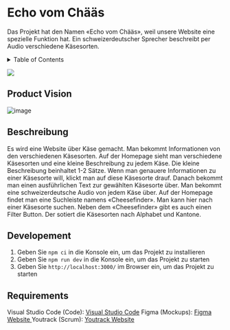 # Echo vom Chääs
Das Projekt hat den Namen «Echo vom Chääs», weil unsere Website eine spezielle Funktion hat. Ein schweizerdeutscher Sprecher beschreibt per Audio verschiedene Käsesorten. 



<!-- TABLE OF CONTENTS -->
<details>
  <summary>Table of Contents</summary>
  <ol>
    <li>
      <a href="#product-vision">Product Vision</a>
    </li>
    <li>
      <a href="#beschreibung">Beschreibung</a>
    </li>
        <li>
      <a href="#requirements">Requirements</a>
    </li>
  </ol>
</details>

<p align="left">
    <a href="[https://github.com/badges/shields/graphs/contributors](https://github.com/FlurinBruehwiler/sEchoVomChaes/graphs/contributors)" alt="Contributors">
        <img src="https://img.shields.io/github/contributors/badges/shields" /></a>

## Product Vision
![image](https://user-images.githubusercontent.com/91938823/189829866-cc821e04-f6a4-4172-836f-1b0d3e893943.png)

## Beschreibung
Es wird eine Website über Käse gemacht. Man bekommt Informationen von den verschiedenen Käsesorten. Auf der Homepage sieht man verschiedene Käsesorten und eine kleine Beschreibung zu jedem Käse. Die kleine Beschreibung beinhaltet 1-2 Sätze. Wenn man genauere Informationen zu einer Käsesorte will, klickt man auf diese Käsesorte drauf. Danach bekommt man einen ausführlichen Text zur gewählten Käsesorte über. Man bekommt eine schweizerdeutsche Audio von jedem Käse über. Auf der Homepage findet man eine Suchleiste namens «Cheesefinder». Man kann hier nach einer Käsesorte suchen. Neben dem «Cheesefinder» gibt es auch einen Filter Button. Der sotiert die Käsesorten nach Alphabet und Kantone. 
  
## Developement
1. Geben Sie `npm ci` in die Konsole ein, um das Projekt zu installieren
2. Geben Sie `npm run dev` in die Konsole ein, um das Projekt zu starten
3. Geben Sie `http://localhost:3000/` im Browser ein, um das Projekt zu starten

## Requirements
Visual Studio Code (Code): <a href="https://code.visualstudio.com/" target="_blank">Visual Studio Code</a>
Figma (Mockups): [Figma Website ](https://www.figma.com/)
Youtrack (Scrum): [Youtrack Website](https://www.jetbrains.com/youtrack/)
